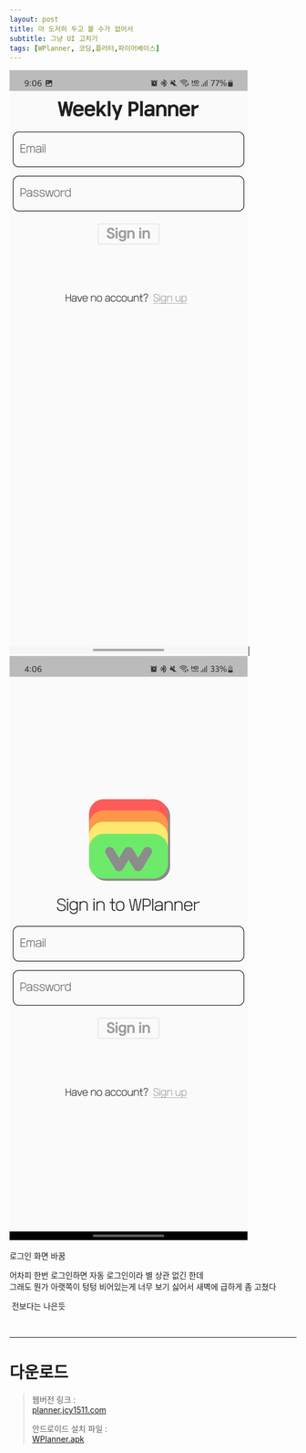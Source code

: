 ```yaml
---
layout: post
title: 아 도저히 두고 볼 수가 없어서
subtitle: 그냥 UI 고치기
tags: [WPlanner, 코딩,플러터,파이어베이스]
---
```


![](../assets/img/Screenshot_20220224-210656.jpg)|![](../assets/img/Screenshot_20220225-040658.jpg)

로그인 화면 바꿈  

어차피 한번 로그인하면 자동 로그인이라 별 상관 없긴 한데  
그래도 뭔가 아랫쪽이 텅텅 비어있는게 너무 보기 싫어서 새벽에 급하게 좀 고쳤다  

​
전보다는 나은듯


<br/>



* * *
# 다운로드  

> 웹버전 링크 :  
> [planner.jcy1511.com](https://planner.jcy1511.com)
>
> 안드로이드 설치 파일 :  
> [WPlanner.apk](https://drive.google.com/file/d/1NUYf-78-nna7pP4Wff-fksBsiK4p2Rtr/view?usp=sharing)  

<br/>